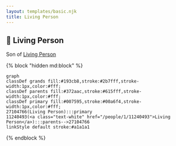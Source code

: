 ```yaml
---
layout: templates/basic.njk
title: Living Person
---
```

## 🔵 Living Person

Son of [Living Person](/people/1/11240493)

{% block "hidden md:block" %}
```mermaid
graph
classDef grands fill:#193cb8,stroke:#2b7fff,stroke-width:1px,color:#fff;
classDef parents fill:#372aac,stroke:#615fff,stroke-width:1px,color:#fff;
classDef primary fill:#007595,stroke:#00a6f4,stroke-width:1px,color:#fff;
27104766(Living Person):::primary
11240493(<a class="text-white" href="/people/1/11240493">Living Person</a>):::parents-->27104766
linkStyle default stroke:#a1a1a1
```
{% endblock %}
